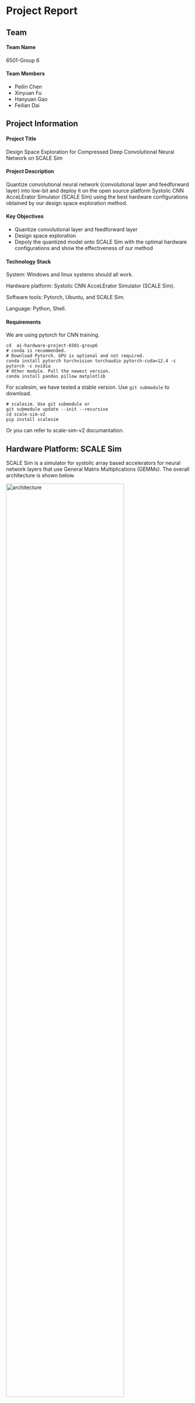 # Project Report

## Team

#### Team Name
6501-Group 6

#### Team Members
- Peilin Chen
- Xinyuan Fu
- Hanyuan Gao
- Feilian Dai

## Project Information

#### Project Title

Design Space Exploration for Compressed Deep Convolutional Neural Network on SCALE Sim

#### Project Description

Quantize convolutional neural network (convolutional layer and feedforward layer) into low-bit and deploy it on the open source 
platform Systolic CNN AcceLErator Simulator (SCALE Sim) using the best hardware configurations obtained by our design 
space exploration method. 

#### Key Objectives

- Quantize convolutional layer and feedforward layer
- Design space exploration
- Depoly the quantized model onto SCALE Sim with the optimal hardware configurations and show the effectiveness of our method

<!-- 
#### Expected Outcomes:
(Describe what you expect to deliver at the end of the project)

Successfully deploy the quantized Convolutional Neural Network on Open source platform SCALE Sim. Given a CNN layer, we conduct design space exploration (DSE) to find the optimal hardware architecture configuration. We will compare the performance under different optimization methods and show the effectiveness of our quantization and DSE mothods. -->


#### Technology Stack

System: Windows and linux systems should all work.

Hardware platform: Systolic CNN AcceLErator Simulator (SCALE Sim).

Software tools: Pytorch, Ubuntu, and SCALE Sim.

Language: Python, Shell.

#### Requirements

We are using pytorch for CNN training.

```shell
cd  ai-hardware-project-6501-group6
# conda is recommended.
# Download Pytorch. GPU is optional and not required.
conda install pytorch torchvision torchaudio pytorch-cuda=12.4 -c pytorch -c nvidia
# Other module. Pull the newest version.
conda install pandas pillow matplotlib
```

For scalesim, we have tested a stable version. Use `git submodule` to download.

```shell
# scalesim. Use git submodule or 
git submodule update --init --recursive
cd scale-sim-v2
pip install scalesim
```

Or you can refer to scale-sim-v2 documantation.

## Hardware Platform: SCALE Sim

SCALE Sim is a simulator for systolic array based accelerators for neural network layers that use General Matrix Multiplications (GEMMs). 
The overall architecture is shown below.

<img src="/figs/scalesim-overview.png" alt="architecture" align="center" width="80%">

SCALE Sim takes two files as input from the users. One is the hardware configuration, including systolic array height and width, input feature map (IFMAP)
SRAM size, filter SRAM size, output feature map (OFMAP) SRAM size, and dataflow. The other is the convolutional neural network topology (workload). SCALE Sim 
generates two types of outputs. One is the cycle-accurate traces for SRAM and DRAM. The other is the metrics like cycle counts, hardware utilization, bandwidth  
requirement, and total data movement, etc.

The SCALE Sim supports the computation of 8-bit GEMM. So we first try to quantize the CNN into 8-bit (activation: 8-bit, weight: 8-bit). Due to the fact that 
it is difficult to achieve the best inference performance for a specific CNN given the fixed hardware, we plan to explore the optimal SCALE Sim hardware 
configuration for different CNNs (that is design space exploration).

## Part1: Software, Quantization

We select a typical and popular model **LeNet-5** for this project. The application is hand-written digit recognition.

#### Training for LeNet-5 Neural Network

The LeNet-5 structure is shown below.

<img src="/figs/lenet5.jpg" alt="architecture" align="center" width="80%">

LeNet-5 NN has three convolutional layers (C1, C3, and C5), two pooling layers (S2 and S4), and two fully-connected layers (F6 and OUTPUT). 
The LeNet-5 parameter size can be calculated using the formula below:

C1(1*5*5*6+6) + C3(6*5*5*16+16) + C5(5*5*16*120+120) + F6(120*84) + OUTPUT(84*10) = 61,686

We can see that LeNet-5 is pretty small neural network with only 61K trainable parameters. We have finished the LeNet-5 training process. 
Please look at the lenet-5_int8_quant folder in this repository to find the training code. To give a clear instruction, we show the structure of this repo
below.

```
  / lenet-5_int8_quant /
             |--- data/
             |      
             |--- save_model/
             |                 |--- best_model.pth
             |                 |--- last_model.pth
             |                 \--- quant_model.pth
             |
             |--- weight/
             |          |--- *.bias.txt
             |          |--- *.weight.txt
             |          \--- *_scale_zero.txt
             |
             |--- net.py
             |
             |--- net_quant.py
             |
             |--- quant.py
             |
             |--- scale_shift.ipynb
             |           
             |--- test_quant.py
             |
             \--- train.py
```

The description for the subfolder: 

**data**: the training and test data (MNIST dataset) are stored in this folder. 

**save_model**: this folder saves the model during the training process and the quantized model. 

**weight**: we report the quantized (int8) weights and quantization-related parameters (scale factor and zero point) in this folder.

We first define the LeNet-5 neural network structure using Pytorch library in net.py. Then we train the LeNet-5 NN using MNIST dataset in train.py. The training and test batch size are 32 and 1000, respectively. We use the Cross-Entropy Loss function to measure the difference between the predicted probability distribution and the true labels. The optimizer we use is the Stochastic Gradient Descent (SGD). The learning rate and momentum are 0.001 and 0.9, respectively. The total training epoch is 
50. The training result is shown below.

<img src="/figs/train_loss_and_val_loss.jpg" alt="architecture" align="center" width="40%">

<img src="/figs/train_acc_and_val_acc.jpg" alt="architecture" align="center" width="40%">

The first figure depicts the training loss and validation loss during the 50 training epoches. The second figure depicts the training accuracy and validation
accuracy during the 50 training epoches. The best accuracy achieved by our trained LeNet-5 model is 98.56%.

#### Quantization

We use linear asymmetric quantization method to quantize the LeNet-5 NN into 8bit. QuantLinear, QuantConv2d, and QuantAvePool2d functions 
are defined in net_quant.py. The quant.py will utilize the net_quant.py to quantize the trained LeNet-5 NN and save the int8 parameters in *.txt. 
Quantized parameters can be found in the **weight** folder. After finishing the training of LeNet-5, we can run quant.py program to quantize the model into
8bit. Then we can run the test_quant.py program to test the accuracy of quantized model. 

<img src="/figs/test_quant_model.jpg" alt="architecture" align="center" width="40%">

We test the accuracy of the quantized LeNet-5 model using the test MNIST dataset. The testing result is shown above. We can observe that compared to the original LeNet-5 model, the quantized int8 LeNet-5 model achieves no accuracy loss (even higher than the original model in floating point datatype).

## Part2: Hardware, Design Space Exploration

#### Design Space Exploration

Definition: Given a network, optimize the hardware (Systolic Array) configuration (array size, dataflow)

Object: Performance (Cycles, the sim only provides the perf result)

Variable/Design Space: [Array Height, Array Width, Dataflow Type]

<img src="/figs/definition.png" alt="architecture" align="center" width="40%">

#### Overview

<p align="center">
  <img src="/figs/design_space_1.png" alt="dse" width="50%">
</p>

#### AI for AI Hardware

For small design space, we use Brute Force Search to do exploration. 

However, for large design space, the exploration time is huge (in hours or days). Hence, we figure out two ways to improve the speed:

- Searching Method: Genetic Algorithm, Simulated Annealing, etc.
- Fast Estimation (AI For AI Hardware): We apply a proxy estimator with machine learning method (5-layer-MLP). The following graph shows the structure of Proxy Model based on the above original design space:

<p align="center">
  <img src="/figs/design_space_2.png" alt="dse proxy" width="60%">
</p>

#### Design Space Exploration Result

```python
cd dse
python3 test.py
```

- Search (Single Layer Conv, PEs=64) Result

<img src="/figs/exploration_result.png" alt="architecture" align="center" width="40%">

- Time Cost Result: Mins to < 1sec.


#### Dataset for the proxy

Sample from the simulator with random configurations. Details are shown in `proxy/dataset.py`.

```python
cd proxy
python3 dataset.py
```

#### Proxy Model

As we mentioned above, the simulator takes too long to get the optimal result, the situation got worse when we have more design points(500k design points take 150 hours more), thus we need a proxy model to replace the simulator to get the result faster. 

We use an AI model to work as proxy model, regarding the type of AI model we use, we choose MLP with 5 layers. Three reasons on that:
- The task is a high-dimentional space function fitting task rather than classification task;
- MLP is a smooth model and a good fit for searching;
- MLP has a simple structure and we need this characteristic to prevent overfitting;

<img src="/figs/proxy_code.png" alt="architecture" align="center" width="40%">

<img src="/figs/5_FC_Layer_MLP.png" alt="architecture" align="center" width="40%">

Here are 7 input for the model:
- Width of systolic array;
- Hight of systolic array;
- Dataflow type(weight stationary, output stationary, input stationary, this parameter is in one-hot)
- Buffersize of the systolic array;
- M,N,K of the matrix that will do the multiplication;

Only one output which is a number that represent the cycles.

Refer to `proxy\MLP_bench_Nov28-relative.ipynb` for more details.

Below are the results for our model, we trained the model based on the dataset above, and we care about the loss between preficted value with original target value, and the relative loss based on the original target value.

<img src="/figs/Prediction_Loss.png" alt="architecture" align="center" width="40%">
<img src="/figs/Relative_Prediction_Loss.png" alt="architecture" align="center" width="40%">

## Conclusion

The quantization method been proved to be effective, its accuracy keep same performance than pre-quantization, which means the model can work as expected in resource-intensive devices; The quantization also shrinked the storage of the algorithm. 

The design space exploration part implements Brute Force Search with small design space; And for large design space, we provide an AI for AI hardware method (proxy model with MLP) to reduce the exploration time.

The proxy model demonstrated its advantages on fast speed as well as simple structure compare with the simulator, what is more, the relative loss after training shows that this proxy model is an effective proxy.
